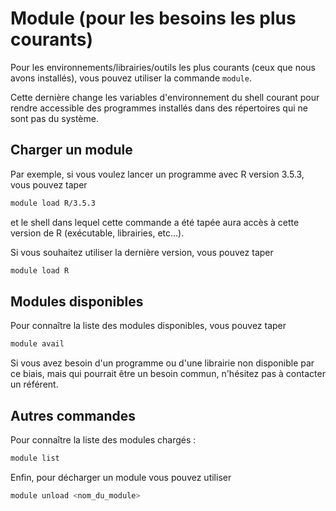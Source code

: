 # Module (pour les besoins les plus courants)

Pour les environnements/librairies/outils les plus courants (ceux que nous avons installés), vous pouvez utiliser la commande `module`.

Cette dernière change les variables d'environnement du shell courant pour rendre accessible des programmes installés dans des répertoires qui ne sont pas du système.

## Charger un module

Par exemple, si vous voulez lancer un programme avec R version 3.5.3, vous pouvez taper

```bash
module load R/3.5.3
```

et le shell dans lequel cette commande a été tapée aura accès à cette version de R (exécutable, librairies, etc...).

Si vous souhaitez utiliser la dernière version, vous pouvez taper

```bash
module load R
```

## Modules disponibles

Pour connaître la liste des modules disponibles, vous pouvez taper

```bash
module avail
```

Si vous avez besoin d'un programme ou d'une librairie non disponible par ce biais, mais qui pourrait être un besoin commun, n'hésitez pas à contacter un référent.

## Autres commandes 

Pour connaître la liste des modules chargés :

```bash
module list 
```

Enfin, pour décharger un module vous pouvez utiliser

```bash
module unload <nom_du_module> 
```

